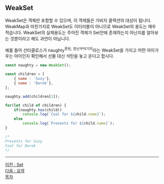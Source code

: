 ## WeakSet
WeakSet은 객체만 포함할 수 있으며, 이 객체들은 가비지 콜렉션의 대상이 됩니다. WeakMap과 마찬가지로 WeakSet도 이터러블이 아니므로 WeakSet의 용도는 매우 적습니다. WeakSet의 실제용도는 주어진 객체가 Set안에 존재하는지 아닌지를 알아보는 것뿐이라고 해도 과언이 아닙니다.

예를 들어 산타클로스가 naughty<sup>못된, 장난꾸러기의</sup>라는 WeakSet을 가지고 어떤 아이가 우는 아이인지 확인해서 선물 대신 석탄을 놓고 온다고 합시다.

~~~javascript
const naughty = new WeakSet();

const children = [
    { name : 'Suzy'},
    { name : 'Derek'},
];

naughty.add(children[1]);

for(let child of children) {
    if(naughty.has(child)) 
        console.log(`Coal for ${child.name}`);
    else
        console.log(`Presents for ${child.name}`);
}

/*
Presents for Suzy
Coal for Derek
*/
~~~

***
[이전 : Set](10.3.md) <br/>
[다음 : 요약](10.5.md) <br/>
[목차](../progressCheck.md)